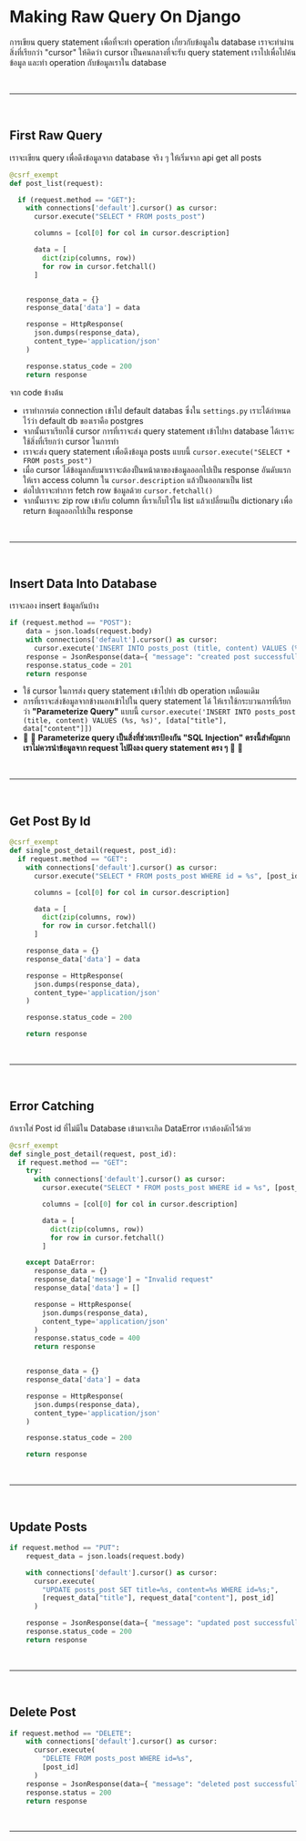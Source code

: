 # Making Raw Query On Django

การเขียน query statement เพื่อที่จะทำ operation เกี่ยวกับข้อมูลใน database เราจะทำผ่านสิ่งที่เรียกว่า "cursor" ให้คิดว่า cursor เป็นคนกลางที่จะรับ query statement เราไปเพื่อไปค้นข้อมูล และทำ operation กับข้อมูลเราใน database

<br><hr><br>

## First Raw Query

เราจะเขียน query เพื่อดึงข้อมูลจาก database จริง ๆ ให้เริ่มจาก api get all posts

```python
@csrf_exempt
def post_list(request):

  if (request.method == "GET"):
    with connections['default'].cursor() as cursor:
      cursor.execute("SELECT * FROM posts_post")

      columns = [col[0] for col in cursor.description]

      data = [
        dict(zip(columns, row))
        for row in cursor.fetchall()
      ]


    response_data = {}
    response_data['data'] = data

    response = HttpResponse(
      json.dumps(response_data),
      content_type='application/json'
    )

    response.status_code = 200
    return response
```

จาก code ข้างต้น

- เราทำการต่อ connection เข้าไป default databas ซึ่งใน `settings.py` เราะได้กำหนดไว้ว่า default db ของเราคือ postgres
- จากนั้นเราเรียกใช้ cursor การที่เราจะส่ง query statement เข้าไปหา database ได้เราจะใช้สิ่งที่เรียกว่า cursor ในการทำ
- เราจะส่ง query statement เพื่อดึงข้อมูล posts แบบนี้ `cursor.execute("SELECT * FROM posts_post")`
- เมื่อ cursor ได้ข้อมูลกลับมาเราจะต้องปั้นหน้าตาของข้อมูลออกไปเป็น response อันดับแรกให้เรา access column ใน `cursor.description` แล้วปั้นออกมาเป็น list
- ต่อไปเราจะทำการ fetch row ข้อมูลด้วย `cursor.fetchall()`
- จากนั้นเราจะ zip row เข้ากับ column ที่เราเก็บไว้ใน list แล้วเปลี่ยนเป็น dictionary เพื่อ return ข้อมูลออกไปเป็น response

<br><hr><br>

## Insert Data Into Database

เราจะลอง insert ข้อมูลกันบ้าง

```python
if (request.method == "POST"):
    data = json.loads(request.body)
    with connections['default'].cursor() as cursor:
      cursor.execute('INSERT INTO posts_post (title, content) VALUES (%s, %s)', [data["title"], data["content"]])
    response = JsonResponse(data={ "message": "created post successfully." })
    response.status_code = 201
    return response
```

- ใช้ cursor ในการส่ง query statement เข้าไปทำ db operation เหมือนเดิม
- การที่เราจะส่งข้อมูลจากข้างนอกเข้าไปใน query statement ได้ ให้เราใช้กระบวนการที่เรียกว่า **"Parameterize Query"** แบบนี้ `cursor.execute('INSERT INTO posts_post (title, content) VALUES (%s, %s)', [data["title"], data["content"]])`
- 🌟 🌟 **Parameterize query เป็นสิ่งที่ช่วยเราป้องกัน "SQL Injection" ตรงนี้สำคัญมาก เราไม่ควรนำข้อมูลจาก request ไปฝังลง query statement ตรง ๆ** 🌟 🌟

<br><hr><br>

## Get Post By Id

```python
@csrf_exempt
def single_post_detail(request, post_id):
  if request.method == "GET":
    with connections['default'].cursor() as cursor:
      cursor.execute("SELECT * FROM posts_post WHERE id = %s", [post_id])

      columns = [col[0] for col in cursor.description]

      data = [
        dict(zip(columns, row))
        for row in cursor.fetchall()
      ]

    response_data = {}
    response_data['data'] = data

    response = HttpResponse(
      json.dumps(response_data),
      content_type='application/json'
    )

    response.status_code = 200

    return response
```

<br><hr><br>

## Error Catching

ถ้าเราใส่ Post id ที่ไม่มีใน Database เข้ามาจะเกิด DataError เราต้องดักไว้ด้วย

```python
@csrf_exempt
def single_post_detail(request, post_id):
  if request.method == "GET":
    try:
      with connections['default'].cursor() as cursor:
        cursor.execute("SELECT * FROM posts_post WHERE id = %s", [post_id])

        columns = [col[0] for col in cursor.description]

        data = [
          dict(zip(columns, row))
          for row in cursor.fetchall()
        ]

    except DataError:
      response_data = {}
      response_data['message'] = "Invalid request"
      response_data['data'] = []

      response = HttpResponse(
        json.dumps(response_data),
        content_type='application/json'
      )
      response.status_code = 400
      return response


    response_data = {}
    response_data['data'] = data

    response = HttpResponse(
      json.dumps(response_data),
      content_type='application/json'
    )

    response.status_code = 200

    return response
```

<br><hr><br>

## Update Posts

```python
if request.method == "PUT":
    request_data = json.loads(request.body)

    with connections['default'].cursor() as cursor:
      cursor.execute(
        "UPDATE posts_post SET title=%s, content=%s WHERE id=%s;",
        [request_data["title"], request_data["content"], post_id]
      )

    response = JsonResponse(data={ "message": "updated post successfully." })
    response.status_code = 200
    return response
```

<br><hr><br>

## Delete Post

```python
if request.method == "DELETE":
    with connections['default'].cursor() as cursor:
      cursor.execute(
        "DELETE FROM posts_post WHERE id=%s",
        [post_id]
      )
    response = JsonResponse(data={ "message": "deleted post successfully."})
    response.status = 200
    return response
```

<br><hr><br>
